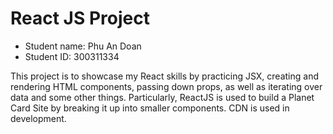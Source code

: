 # React JS Project

- Student name: Phu An Doan
- Student ID: 300311334

This project is to showcase my React skills by practicing JSX, creating and rendering HTML components, passing down props, as well as iterating over data and some other things. Particularly, ReactJS is used to build a Planet Card Site by breaking it up into smaller components. CDN is used in development.

